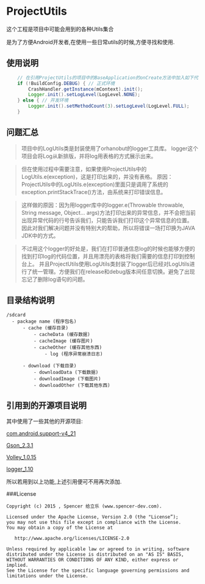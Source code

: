 # ProjectUtils

这个工程是项目中可能会用到的各种Utils集合

是为了方便Android开发者,在使用一些日常utils的时候,方便寻找和使用.

## 使用说明
```java
    // 在引用ProjectUtils的项目中的BaseApplication的onCreate方法中加入如下代码
    if (!BuildConfig.DEBUG) { // 正式环境
        CrashHandler.getInstance(mContext).init();
        Logger.init().setLogLevel(LogLevel.NONE);
    } else { // 开发环境
        Logger.init().setMethodCount(3).setLogLevel(LogLevel.FULL);
    }

```

## 问题汇总

>    项目中的LogUtils类是封装使用了orhanobut的logger工具库。
>    logger这个项目会将Log从新排版，并将log用表格的方式展示出来。

>    但在使用过程中需要注意，如果使用ProjectUtils中的LogUtils.e(exception)，这是打印出来的，并没有表格。
>    原因：ProjectUtils中的LogUtils.e(exception)里面只是调用了系统的exception.printStackTrace()方法，由系统来打印错误信息。

>    这样做的原因：因为用logger库中的logger.e(Throwable throwable, String message, Object... args)方法打印出来的异常信息，并不会把当前出现异常代码的行号告诉我们，只能告诉我们打印这个异常信息的位置。
>    因此对我们解决问题并没有特别大的帮助，所以将错误一场打印换为JAVA JDK中的方式。

>    不过用这个logger的好处是，我们在打印普通信息log的时候也能够方便的找到打印log的代码位置，并且用漂亮的表格将我们需要的信息打印到控制台上。
>    并且ProjectUtils使用LogUtils类封装了logger后已经对LogUtils进行了统一管理。方便我们在release和debug版本间任意切换。避免了出现忘记了删除log语句的问题。

## 目录结构说明
```
/sdcard
  - package name (程序包名)
      - cache (缓存目录)
          - cacheData (缓存数据)
          - cacheImage (缓存图片)
          - cacheOther (缓存其他东西)
              - log (程序异常崩溃日志)

      - download (下载目录)
          - downloadData (下载数据)
          - downloadImage (下载图片)
          - downloadOther (下载其他东西)
```

## 引用到的开源项目说明

其中使用了一些其他的开源项目:

[com.android.support-v4_21](https://developer.android.com/tools/support-library/features.html "com.android.support:support-v4:21.0.0")

[Gson_2.3.1](https://code.google.com/p/google-gson/ "com.google.code.gson:gson:2.3.1")

[Volley_1.0.15](https://developer.android.com/training/volley/index.html "com.mcxiaoke.volley:library:1.0.15")

[logger_1.10](https://github.com/orhanobut/logger "com.orhanobut:logger:1.10")

所以若用到以上功能,上述引用便可不用再次添加.




###License

```
Copyright (c) 2015 , Spencer 给立乐 (www.spencer-dev.com).

Licensed under the Apache License, Version 2.0 (the "License”);
you may not use this file except in compliance with the License.
You may obtain a copy of the License at

   http://www.apache.org/licenses/LICENSE-2.0

Unless required by applicable law or agreed to in writing, software
distributed under the License is distributed on an "AS IS" BASIS,
WITHOUT WARRANTIES OR CONDITIONS OF ANY KIND, either express or implied.
See the License for the specific language governing permissions and
limitations under the License.
```